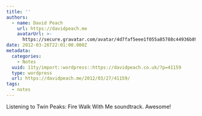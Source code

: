 ```yaml
---
title: ''
authors:
  - name: David Peach
    url: https://davidpeach.me
    avatarUrl: >-
      https://secure.gravatar.com/avatar/4d7faf5eee1f055a85788c44936b8995eaab6dfb004e7854ec747ccb272e91ee?s=96&d=mm&r=g
date: 2012-03-26T22:01:00.000Z
metadata:
  categories:
    - Notes
  uuid: 11ty/import::wordpress::https://davidpeach.co.uk/?p=41159
  type: wordpress
  url: https://davidpeach.me/2012/03/27/41159/
tags:
  - notes
---
```

Listening to Twin Peaks: Fire Walk With Me soundtrack. Awesome!